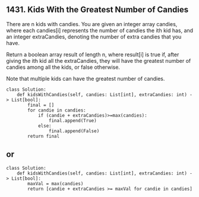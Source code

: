 ## 1431. Kids With the Greatest Number of Candies

There are n kids with candies. You are given an integer array candies, where each candies[i] represents the number of candies the ith kid has, and an integer extraCandies, denoting the number of extra candies that you have.

Return a boolean array result of length n, where result[i] is true if, after giving the ith kid all the extraCandies, they will have the greatest number of candies among all the kids, or false otherwise.

Note that multiple kids can have the greatest number of candies.

```
class Solution:
    def kidsWithCandies(self, candies: List[int], extraCandies: int) -> List[bool]:
        final = []
        for candie in candies:
            if (candie + extraCandies)>=max(candies):
                final.append(True)
            else:
                final.append(False)
        return final
```
## or

```
class Solution:
    def kidsWithCandies(self, candies: List[int], extraCandies: int) -> List[bool]:
        maxVal = max(candies)
        return [candie + extraCandies >= maxVal for candie in candies]
```